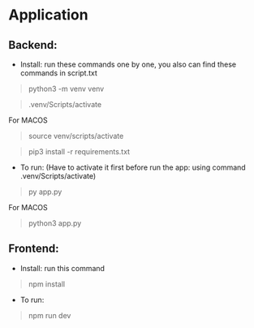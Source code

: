 # Application
 
## Backend:

- Install: run these commands one by one, you also can find these commands in script.txt
> python3 -m venv venv

> .venv/Scripts/activate

For MACOS
> source venv/scripts/activate

> pip3 install -r requirements.txt

- To run: (Have to activate it first before run the app: using command .venv/Scripts/activate)
> py app.py

For MACOS
> python3 app.py
## Frontend:

- Install: run this command
> npm install

- To run:
> npm run dev
